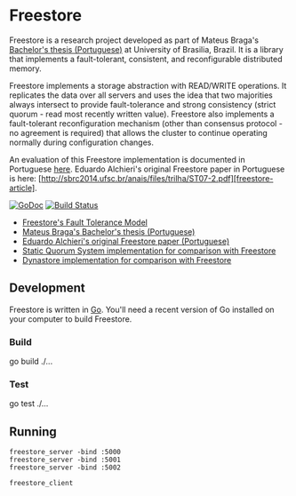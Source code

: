 # Freestore

Freestore is a research project developed as part of Mateus Braga's [Bachelor's thesis (Portuguese)][thesis] at University of Brasilia, Brazil. It is a library that implements a fault-tolerant, consistent, and reconfigurable distributed memory. 

Freestore implements a storage abstraction with READ/WRITE operations. It replicates the data over all servers and uses the idea that two majorities always intersect to provide fault-tolerance and strong consistency (strict quorum - read most recently written value). Freestore also implements a fault-tolerant reconfiguration mechanism (other than consensus protocol - no agreement is required) that allows the cluster to continue operating normally during configuration changes.

An evaluation of this Freestore implementation is documented in Portuguese [here][thesis]. Eduardo Alchieri's original Freestore paper in Portuguese is here: [http://sbrc2014.ufsc.br/anais/files/trilha/ST07-2.pdf][freestore-article].

[![GoDoc](https://godoc.org/github.com/mateusbraga/freestore?status.png)](https://godoc.org/github.com/mateusbraga/freestore)
[![Build Status](https://travis-ci.org/mateusbraga/freestore.png?branch=master)](https://travis-ci.org/mateusbraga/freestore)

* [Freestore's Fault Tolerance Model](https://github.com/mateusbraga/freestore/blob/master/docs/fault-tolerance-model.md)
* [Mateus Braga's Bachelor's thesis (Portuguese)][thesis]
* [Eduardo Alchieri's original Freestore paper (Portuguese)][freestore-article]
* [Static Quorum System implementation for comparison with Freestore](https://github.com/mateusbraga/static-quorum-system)
* [Dynastore implementation for comparison with Freestore](https://github.com/mateusbraga/dynastore)

[thesis]: http://www.mateusbraga.com.br/files/Monografia%20Mateus%20Antunes%20Braga.pdf
[freestore-article]: http://sbrc2014.ufsc.br/anais/files/trilha/ST07-2.pdf

## Development

Freestore is written in [Go](http://golang.org). You'll need a recent version of Go installed on your computer to build Freestore.

### Build

go build ./...

### Test

go test ./...

## Running

    freestore_server -bind :5000
    freestore_server -bind :5001
    freestore_server -bind :5002

    freestore_client

